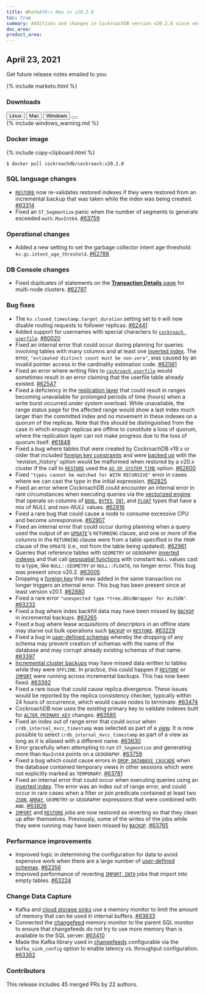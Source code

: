 ```yaml
---
title: What&#39;s New in v20.2.8
toc: true
summary: Additions and changes in CockroachDB version v20.2.8 since version v20.2.7
doc_area: 
product_area: 
---
```


## April 23, 2021

Get future release notes emailed to you:

{% include marketo.html %}


### Downloads

<div id="os-tabs" class="filters clearfix">
    <a href="https://binaries.cockroachdb.com/cockroach-v20.2.8.linux-amd64.tgz"><button id="linux" class="filter-button" data-scope="linux" data-eventcategory="linux-binary-release-notes">Linux</button></a>
    <a href="https://binaries.cockroachdb.com/cockroach-v20.2.8.darwin-10.9-amd64.tgz"><button id="mac" class="filter-button" data-scope="mac" data-eventcategory="mac-binary-release-notes">Mac</button></a>
    <a href="https://binaries.cockroachdb.com/cockroach-v20.2.8.windows-6.2-amd64.zip"><button id="windows" class="filter-button" data-scope="windows" data-eventcategory="windows-binary-release-notes">Windows</button></a>
    <a href="https://binaries.cockroachdb.com/cockroach-v20.2.8.src.tgz"><button id="source" class="filter-button" data-scope="source" data-eventcategory="source-release-notes"></a>
</div>

<section class="filter-content" data-scope="windows">
{% include windows_warning.md %}
</section>

### Docker image

{% include copy-clipboard.html %}
~~~shell
$ docker pull cockroachdb/cockroach:v20.2.8
~~~

### SQL language changes

- [`RESTORE`](../v20.2/restore.html) now re-validates restored indexes if they were restored from an incremental backup that was taken while the index was being created. [#63314][#63314]
- Fixed an `ST_Segmentize` panic when the number of segments to generate exceeded `math.MaxInt64`. [#63759][#63759]

### Operational changes

- Added a new setting to set the garbage collector intent age threshold: `kv.gc.intent_age_threshold`. [#62788][#62788]

### DB Console changes

- Fixed duplicates of statements on the [**Transaction Details** page](../v20.2/ui-transactions-page.html) for multi-node clusters. [#62797][#62797]

### Bug fixes

- The `kv.closed_timestamp.target_duration` setting set to `0` will now disable routing requests to follower replicas. [#62441][#62441]
- Added support for usernames with special characters to [`cockroach userfile`](../v20.2/use-userfile-for-bulk-operations.html). [#60020][#60020]
- Fixed an internal error that could occur during planning for queries involving tables with many columns and at least one [inverted index](../v20.2/inverted-indexes.html). The error, `"estimated distinct count must be non-zero"`, was caused by an invalid pointer access in the cardinality estimation code. [#62561][#62561]
- Fixed an error where writing files to [`cockroach userfile`](../v20.2/use-userfile-for-bulk-operations.html) would sometimes result in an error claiming that the userfile table already existed. [#62547][#62547]
- Fixed a deficiency in the [replication layer](../v20.2/architecture/replication-layer.html) that could result in ranges becoming unavailable for prolonged periods of time (hours) when a write burst occurred under system overload. While unavailable, the range status page for the affected range would show a last index much larger than the committed index and no movement in these indexes on a quorum of the replicas. Note that this should be distinguished from the case in which enough replicas are offline to constitute a loss of quorum, where the replication layer can not make progress due to the loss of quorum itself. [#61848][#61848]
- Fixed a bug where tables that were created by CockroachDB v19.x or older that included [foreign key constraints](../v20.2/foreign-key.html) and were [backed up](../v20.2/backup.html) with the 'revision_history' option would be malformed when restored by a v20.x cluster if the call to [`RESTORE`](../v20.2/restore.html) used the [`AS OF SYSTEM TIME`](../v20.2/as-of-system-time.html) option. [#62600][#62600]
- Fixed `"types cannot be matched for WITH RECURSIVE"` error in cases where we can cast the type in the initial expression. [#62825][#62825]
- Fixed an error where CockroachDB could encounter an internal error in rare circumstances when executing queries via the [vectorized engine](../v20.2/vectorized-execution.html) that operate on columns of [`BOOL`](../v20.2/bool.html), [`BYTES`](../v20.2/bytes.html), [`INT`](../v20.2/int.html), and [`FLOAT`](../v20.2/float.html) types that have a mix of _NULL_ and non-_NULL_ values. [#62916][#62916]
- Fixed a rare bug that could cause a node to consume excessive CPU and become unresponsive. [#62907][#62907]
- Fixed an internal error that could occur during planning when a query used the output of an [`UPDATE`](../v20.2/update.html)'s `RETURNING` clause, and one or more of the columns in the `RETURNING` clause were from a table specified in the `FROM` clause of the `UPDATE` (i.e., not from the table being updated). [#62961][#62961]
- Queries that reference tables with `GEOMETRY` or `GEOGRAPHY` [inverted indexes](../v20.2/spatial-indexes.html) and that call [geospatial functions](../v20.2/spatial-features.html) with constant `NULL` values cast to a type, like `NULL::GEOMETRY` or `NULL::FLOAT8`, no longer error. This bug was present since v20.2. [#63005][#63005]
- Dropping a [foreign key](../v20.2/foreign-key.html) that was added in the same transaction no longer triggers an internal error. This bug has been present since at least version v20.1. [#62880][#62880]
- Fixed a rare error `"unexpected type *tree.DOidWrapper for AsJSON"`. [#63232][#63232]
- Fixed a bug where index backfill data may have been missed by [`BACKUP`](../v20.2/backup.html) in incremental backups. [#63265][#63265]
- Fixed a bug where lease acquisitions of descriptors in an offline state may starve out bulk operations such [`BACKUP`](../v20.2/backup.html) or [`RESTORE`](../v20.2/restore.html). [#63229][#63229]
- Fixed a bug in [user-defined schemas](../v20.2/create-schema.html) whereby the dropping of any schema may prevent creation of schemas with the name of the database and may corrupt already existing schemas of that name. [#63397][#63397]
- [Incremental cluster backups](../v20.2/take-full-and-incremental-backups.html) may have missed data written to tables while they were `OFFLINE`. In practice, this could happen if [`RESTORE`](../v20.2/restore.html) or [`IMPORT`](../v20.2/import.html) were running across incremental backups. This has now been fixed. [#63392][#63392]
- Fixed a rare issue that could cause replica divergence. These issues would be reported by the replica consistency checker, typically within 24 hours of occurrence, which would cause nodes to terminate. [#63474][#63474]
- CockroachDB now uses the existing primary key to validate indexes built for [`ALTER PRIMARY KEY`](../v20.2/alter-primary-key.html) changes. [#63585][#63585]
- Fixed an index out of range error that could occur when `crdb_internal_mvcc_timestamp` was selected as part of a [view](../v20.2/views.html). It is now possible to select `crdb_internal_mvcc_timestamp` as part of a view as long as it is aliased with a different name. [#63630][#63630]
- Error gracefully when attempting to run `ST_Segmentize` and generating more than `MaxInt64` points on a `GEOGRAPHY`. [#63759][#63759]
- Fixed a bug which could cause errors in [`DROP DATABASE CASCADE`](../v20.2/drop-database.html) when the database contained temporary views in other sessions which were not explicitly marked as `TEMPORARY`. [#63781][#63781]
- Fixed an internal error that could occur when executing queries using an [inverted index](../v20.2/inverted-indexes.html). The error was an index out of range error, and could occur in rare cases when a filter or join predicate contained at least two [`JSON`](../v20.2/jsonb.html), [`ARRAY`](../v20.2/array.html), `GEOMETRY` or `GEOGRAPHY` expressions that were combined with `AND`. [#63826][#63826]
- [`IMPORT`](../v20.2/import.html) and [`RESTORE`](../v20.2/restore.html) jobs are now restored as reverting so that they clean up after themselves. Previously, some of the writes of the jobs while they were running may have been missed by [`BACKUP`](../v20.2/backup.html). [#63765][#63765]

### Performance improvements

- Improved logic in determining the configuration for data to avoid expensive work when there are a large number of [user-defined schemas](../v20.2/create-schema.html). [#62356][#62356]
- Improved performance of reverting [`IMPORT INTO`](../v20.2/import-into.html) jobs that import into empty tables. [#63224][#63224]

### Change Data Capture

- Kafka and [cloud storage sinks](../v20.2/stream-data-out-of-cockroachdb-using-changefeeds.html#create-a-changefeed-connected-to-a-cloud-storage-sink) use a memory monitor to limit the amount of memory that can be used in internal buffers. [#63633][#63633]
- Connected the [changefeed](../v20.2/stream-data-out-of-cockroachdb-using-changefeeds.html) memory monitor to the parent SQL monitor to ensure that changefeeds do not try to use more memory than is available to the SQL server. [#63410][#63410]
- Made the Kafka library used in [changefeeds](../v20.2/stream-data-out-of-cockroachdb-using-changefeeds.html) configurable via the `kafka_sink_config` option to enable latency vs. throughput configuration. [#63362][#63362]

### Contributors

This release includes 45 merged PRs by 22 authors.

[#60020]: https://github.com/cockroachdb/cockroach/pull/60020
[#61848]: https://github.com/cockroachdb/cockroach/pull/61848
[#62356]: https://github.com/cockroachdb/cockroach/pull/62356
[#62441]: https://github.com/cockroachdb/cockroach/pull/62441
[#62547]: https://github.com/cockroachdb/cockroach/pull/62547
[#62561]: https://github.com/cockroachdb/cockroach/pull/62561
[#62600]: https://github.com/cockroachdb/cockroach/pull/62600
[#62788]: https://github.com/cockroachdb/cockroach/pull/62788
[#62797]: https://github.com/cockroachdb/cockroach/pull/62797
[#62825]: https://github.com/cockroachdb/cockroach/pull/62825
[#62880]: https://github.com/cockroachdb/cockroach/pull/62880
[#62907]: https://github.com/cockroachdb/cockroach/pull/62907
[#62916]: https://github.com/cockroachdb/cockroach/pull/62916
[#62961]: https://github.com/cockroachdb/cockroach/pull/62961
[#63005]: https://github.com/cockroachdb/cockroach/pull/63005
[#63224]: https://github.com/cockroachdb/cockroach/pull/63224
[#63229]: https://github.com/cockroachdb/cockroach/pull/63229
[#63232]: https://github.com/cockroachdb/cockroach/pull/63232
[#63265]: https://github.com/cockroachdb/cockroach/pull/63265
[#63314]: https://github.com/cockroachdb/cockroach/pull/63314
[#63362]: https://github.com/cockroachdb/cockroach/pull/63362
[#63392]: https://github.com/cockroachdb/cockroach/pull/63392
[#63397]: https://github.com/cockroachdb/cockroach/pull/63397
[#63410]: https://github.com/cockroachdb/cockroach/pull/63410
[#63474]: https://github.com/cockroachdb/cockroach/pull/63474
[#63585]: https://github.com/cockroachdb/cockroach/pull/63585
[#63630]: https://github.com/cockroachdb/cockroach/pull/63630
[#63633]: https://github.com/cockroachdb/cockroach/pull/63633
[#63759]: https://github.com/cockroachdb/cockroach/pull/63759
[#63765]: https://github.com/cockroachdb/cockroach/pull/63765
[#63781]: https://github.com/cockroachdb/cockroach/pull/63781
[#63826]: https://github.com/cockroachdb/cockroach/pull/63826
